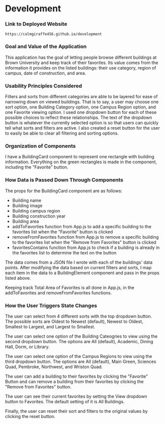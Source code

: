 # Development

### Link to Deployed Website
`https://calmgiraffe456.github.io/development`

### Goal and Value of the Application
This application has the goal of letting people browse different buildings at Brown University and keep track of their favorites. Its value comes from the information it provides on the listed buildings: their use category, region of campus, date of construction, and area.

### Usability Principles Considered
Filters and sorts from different categories are able to be layered for ease of narrowing down on viewed buildings. That is to say, a user may choose one sort option, one Building Category option, one Campus Region option, and one Favorite viewing option. I used one dropdown button for each of these possible choices to reflect these relationships. The text of the dropdown button is whatever the currently selected option is so that users can quickly tell what sorts and filters are active. I also created a reset button for the user to easily be able to clear all filtering and sorting options. 

### Organization of Components
I have a BuildingCard component to represent one rectangle with building information. Everything on the green rectangles is made in the component, including the "Favorite" button.

### How Data is Passed Down Through Components
The props for the BuildingCard component are as follows:
* Building name
* Building image
* Building campus region
* Building construction year
* Building area
* addToFavorties function from App.js to add a specific building to the favorites list when the "Favorite" button is clicked
* removeFromFavorites function from App.js to remove a specific building to the favorites list when the "Remove from Favorites" button is clicked
* favoritesContains function from App.js to check if a building is already in the favorites list to determine the text on the button

The data comes from a JSON file I wrote with each of the buildings' data points. After modifying the data based on current filters and sorts, I map each item in the data to a BuildingElement component and pass in the props listed above.

Keeping track Total Area of Favorites is all done in App.js, in the addToFavorites and removeFromFavorites functions.

### How the User Triggers State Changes
The user can select from 4 different sorts with the top dropdown button. The possible sorts are Oldest to Newest (default), Newest to Oldest, Smallest to Largest, and Largest to Smallest. 

The user can select one option of the Building Cateogries to view using the second dropdown button. The options are All (default), Academic, Dining Hall, Dorm, or Library.

The user can select one option of the Campus Regions to view using the third dropdown button. The options are All (default), Main Green, Sciences Quad, Pembroke, Northwest, and Wriston Quad.

The user can add a building to their favorites by clicking the "Favorite" Button and can remove a building from their favorites by clicking the "Remove from Favorites" button.

The user can see their current favorites by setting the View dropdown button to Favorites. The default setting of it is All Buildings.

Finally, the user can reset their sort and filters to the original values by clicking the reset button.